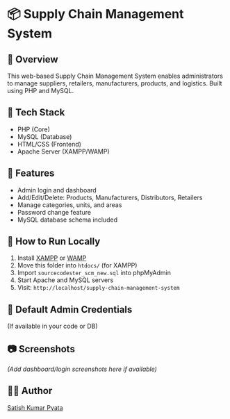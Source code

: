 # 📦 Supply Chain Management System

## 📌 Overview
This web-based Supply Chain Management System enables administrators to manage suppliers, retailers, manufacturers, products, and logistics. Built using PHP and MySQL.

## 🧰 Tech Stack
- PHP (Core)
- MySQL (Database)
- HTML/CSS (Frontend)
- Apache Server (XAMPP/WAMP)

## 🚀 Features
- Admin login and dashboard
- Add/Edit/Delete: Products, Manufacturers, Distributors, Retailers
- Manage categories, units, and areas
- Password change feature
- MySQL database schema included

## 📂 How to Run Locally
1. Install [XAMPP](https://www.apachefriends.org/index.html) or [WAMP](http://www.wampserver.com/)
2. Move this folder into `htdocs/` (for XAMPP)
3. Import `sourcecodester_scm_new.sql` into phpMyAdmin
4. Start Apache and MySQL servers
5. Visit: `http://localhost/supply-chain-management-system`

## 🔑 Default Admin Credentials
(If available in your code or DB)

## 📷 Screenshots
*(Add dashboard/login screenshots here if available)*

## 🧑‍💻 Author
[Satish Kumar Pyata](https://github.com/COutSatish)

